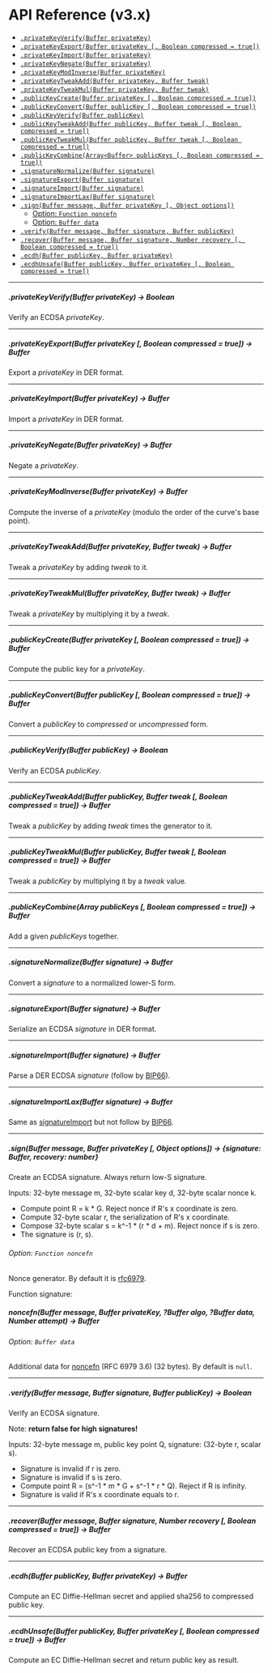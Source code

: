 # API Reference (v3.x)

- [`.privateKeyVerify(Buffer privateKey)`](#privatekeyverifybuffer-privatekey---boolean)
- [`.privateKeyExport(Buffer privateKey [, Boolean compressed = true])`](#privatekeyexportbuffer-privatekey--boolean-compressed--true---buffer)
- [`.privateKeyImport(Buffer privateKey)`](#privatekeyimportbuffer-privatekey---buffer)
- [`.privateKeyNegate(Buffer privateKey)`](#privatekeynegatebuffer-privatekey---buffer)
- [`.privateKeyModInverse(Buffer privateKey)`](#privatekeymodinversebuffer-privatekey---buffer)
- [`.privateKeyTweakAdd(Buffer privateKey, Buffer tweak)`](#privatekeytweakaddbuffer-privatekey-buffer-tweak---buffer)
- [`.privateKeyTweakMul(Buffer privateKey, Buffer tweak)`](#privatekeytweakmulbuffer-privatekey-buffer-tweak---buffer)
- [`.publicKeyCreate(Buffer privateKey [, Boolean compressed = true])`](#publickeycreatebuffer-privatekey--boolean-compressed--true---buffer)
- [`.publicKeyConvert(Buffer publicKey [, Boolean compressed = true])`](#publickeyconvertbuffer-publickey--boolean-compressed--true---buffer)
- [`.publicKeyVerify(Buffer publicKey)`](#publickeyverifybuffer-publickey---boolean)
- [`.publicKeyTweakAdd(Buffer publicKey, Buffer tweak [, Boolean compressed = true])`](#publickeytweakaddbuffer-publickey-buffer-tweak--boolean-compressed--true---buffer)
- [`.publicKeyTweakMul(Buffer publicKey, Buffer tweak [, Boolean compressed = true])`](#publickeytweakmulbuffer-publickey-buffer-tweak--boolean-compressed--true---buffer)
- [`.publicKeyCombine(Array<Buffer> publicKeys [, Boolean compressed = true])`](#publickeycombinearraybuffer-publickeys--boolean-compressed--true---buffer)
- [`.signatureNormalize(Buffer signature)`](#signaturenormalizebuffer-signature---buffer)
- [`.signatureExport(Buffer signature)`](#signatureexportbuffer-signature---buffer)
- [`.signatureImport(Buffer signature)`](#signatureimportbuffer-signature---buffer)
- [`.signatureImportLax(Buffer signature)`](#signatureimportlaxbuffer-signature---buffer)
- [`.sign(Buffer message, Buffer privateKey [, Object options])`](#signbuffer-message-buffer-privatekey--object-options---signature-buffer-recovery-number)
  - [Option: `Function noncefn`](#option-function-noncefn)
  - [Option: `Buffer data`](#option-buffer-data)
- [`.verify(Buffer message, Buffer signature, Buffer publicKey)`](#verifybuffer-message-buffer-signature-buffer-publickey---boolean)
- [`.recover(Buffer message, Buffer signature, Number recovery [, Boolean compressed = true])`](#recoverbuffer-message-buffer-signature-number-recovery--boolean-compressed--true---buffer)
- [`.ecdh(Buffer publicKey, Buffer privateKey)`](#ecdhbuffer-publickey-buffer-privatekey---buffer)
- [`.ecdhUnsafe(Buffer publicKey, Buffer privateKey [, Boolean compressed = true])`](#ecdhunsafebuffer-publickey-buffer-privatekey--boolean-compressed--true---buffer)

<hr>

##### .privateKeyVerify(Buffer privateKey) -> Boolean

Verify an ECDSA *privateKey*.

<hr>

##### .privateKeyExport(Buffer privateKey [, Boolean compressed = true]) -> Buffer

Export a *privateKey* in DER format.

<hr>

##### .privateKeyImport(Buffer privateKey) -> Buffer

Import a *privateKey* in DER format.

<hr>

##### .privateKeyNegate(Buffer privateKey) -> Buffer

Negate a *privateKey*.

<hr>

##### .privateKeyModInverse(Buffer privateKey) -> Buffer

Compute the inverse of a *privateKey* (modulo the order of the curve's base point).

<hr>

##### .privateKeyTweakAdd(Buffer privateKey, Buffer tweak) -> Buffer

Tweak a *privateKey* by adding *tweak* to it.

<hr>

##### .privateKeyTweakMul(Buffer privateKey, Buffer tweak) -> Buffer

Tweak a *privateKey* by multiplying it by a *tweak*.

<hr>

##### .publicKeyCreate(Buffer privateKey [, Boolean compressed = true]) -> Buffer

Compute the public key for a *privateKey*.

<hr>

##### .publicKeyConvert(Buffer publicKey [, Boolean compressed = true]) -> Buffer

Convert a *publicKey* to *compressed* or *uncompressed* form.

<hr>

##### .publicKeyVerify(Buffer publicKey) -> Boolean

Verify an ECDSA *publicKey*.

<hr>

##### .publicKeyTweakAdd(Buffer publicKey, Buffer tweak [, Boolean compressed = true]) -> Buffer

Tweak a *publicKey* by adding *tweak* times the generator to it.

<hr>

##### .publicKeyTweakMul(Buffer publicKey, Buffer tweak [, Boolean compressed = true]) -> Buffer

Tweak a *publicKey* by multiplying it by a *tweak* value.

<hr>

##### .publicKeyCombine(Array<Buffer> publicKeys [, Boolean compressed = true]) -> Buffer

Add a given *publicKeys* together.

<hr>

##### .signatureNormalize(Buffer signature) -> Buffer

Convert a *signature* to a normalized lower-S form.

<hr>

##### .signatureExport(Buffer signature) -> Buffer

Serialize an ECDSA *signature* in DER format.

<hr>

##### .signatureImport(Buffer signature) -> Buffer

Parse a DER ECDSA *signature* (follow by [BIP66](https://github.com/bitcoin/bips/blob/master/bip-0066.mediawiki)).

<hr>

##### .signatureImportLax(Buffer signature) -> Buffer

Same as [signatureImport](#signatureimportbuffer-signature---buffer) but not follow by [BIP66](https://github.com/bitcoin/bips/blob/master/bip-0066.mediawiki).

<hr>

##### .sign(Buffer message, Buffer privateKey [, Object options]) -> {signature: Buffer, recovery: number}

Create an ECDSA signature. Always return low-S signature.

Inputs: 32-byte message m, 32-byte scalar key d, 32-byte scalar nonce k.

* Compute point R = k * G. Reject nonce if R's x coordinate is zero.
* Compute 32-byte scalar r, the serialization of R's x coordinate.
* Compose 32-byte scalar s = k^-1 \* (r \* d + m). Reject nonce if s is zero.
* The signature is (r, s).

###### Option: `Function noncefn`

Nonce generator. By default it is [rfc6979](https://tools.ietf.org/html/rfc6979).

Function signature:

##### noncefn(Buffer message, Buffer privateKey, ?Buffer algo, ?Buffer data, Number attempt) -> Buffer

###### Option: `Buffer data`

Additional data for [noncefn](#option-function-noncefn) (RFC 6979 3.6) (32 bytes). By default is `null`.

<hr>

##### .verify(Buffer message, Buffer signature, Buffer publicKey) -> Boolean

Verify an ECDSA signature.

Note: **return false for high signatures!**

Inputs: 32-byte message m, public key point Q, signature: (32-byte r, scalar s).

* Signature is invalid if r is zero.
* Signature is invalid if s is zero.
* Compute point R = (s^-1 \* m \* G + s^-1 \* r \* Q). Reject if R is infinity.
* Signature is valid if R's x coordinate equals to r.

<hr>

##### .recover(Buffer message, Buffer signature, Number recovery [, Boolean compressed = true]) -> Buffer

Recover an ECDSA public key from a signature.

<hr>

##### .ecdh(Buffer publicKey, Buffer privateKey) -> Buffer

Compute an EC Diffie-Hellman secret and applied sha256 to compressed public key.

<hr>

##### .ecdhUnsafe(Buffer publicKey, Buffer privateKey [, Boolean compressed = true]) -> Buffer

Compute an EC Diffie-Hellman secret and return public key as result.
